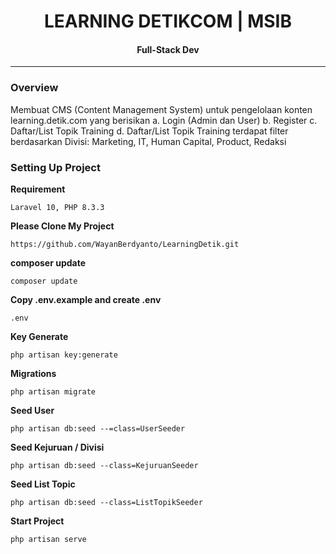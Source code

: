 <h1 align="center"> 
    LEARNING DETIKCOM | MSIB 
</h1>
<h4 align="center"> 
    Full-Stack Dev 
</h4>

-------------------------

### Overview
Membuat CMS (Content Management System) untuk pengelolaan konten learning.detik.com yang berisikan
a. Login (Admin dan User)
b. Register
c. Daftar/List Topik Training
d. Daftar/List Topik Training terdapat filter berdasarkan Divisi: Marketing, IT, Human Capital, Product, Redaksi
### Setting Up Project
<b>Requirement</b>
```
Laravel 10, PHP 8.3.3
```

<b>Please Clone My Project</b>
```
https://github.com/WayanBerdyanto/LearningDetik.git
```
<b>composer update</b>
```
composer update
```

<b>Copy .env.example and create .env</b>
```
.env
```

<b>Key Generate</b>
```
php artisan key:generate
```
<b>Migrations</b>
```
php artisan migrate
```
<b>Seed User</b>
```
php artisan db:seed --=class=UserSeeder
```
<b>Seed Kejuruan / Divisi</b>
```
php artisan db:seed --class=KejuruanSeeder
```
<b>Seed List Topic</b>
```
php artisan db:seed --class=ListTopikSeeder
```

<b>Start Project</b>
```
php artisan serve
```


